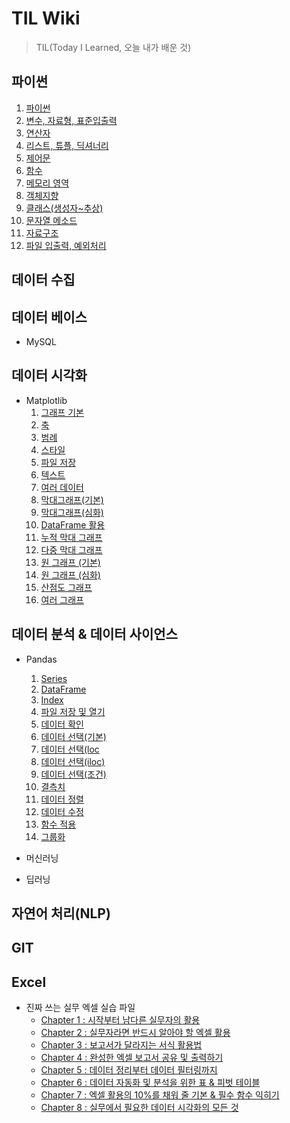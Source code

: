 # TIL Wiki
> TIL(Today I Learned, 오늘 내가 배운 것)  
  
## 파이썬
1. [파이썬](https://github.com/trustyourse1f/TIL/blob/master/Python/1.%ED%8C%8C%EC%9D%B4%EC%8D%AC.md)
2. [변수, 자료형, 표준입출력](https://github.com/trustyourse1f/TIL/blob/master/Python/2.%EB%B3%80%EC%88%98%2C%20%EC%9E%90%EB%A3%8C%ED%98%95%2C%20%ED%91%9C%EC%A4%80%EC%9E%85%EC%B6%9C%EB%A0%A5.md)
3. [연산자](https://github.com/trustyourse1f/TIL/blob/master/Python/3.%EC%97%B0%EC%82%B0%EC%9E%90.md)
4. [리스트, 튜플, 딕셔너리](https://github.com/trustyourse1f/TIL/blob/master/Python/4.%EB%A6%AC%EC%8A%A4%ED%8A%B8%2C%20%ED%8A%9C%ED%94%8C%2C%20%EB%94%95%EC%85%94%EB%84%88%EB%A6%AC.md)
5. [제어문](https://github.com/trustyourse1f/TIL/blob/master/Python/5.%EC%A0%9C%EC%96%B4%EB%AC%B8.md)
6. [함수](https://github.com/trustyourse1f/TIL/blob/master/Python/6.%ED%95%A8%EC%88%98.md)
7. [메모리 영역](https://github.com/trustyourse1f/TIL/blob/master/Python/7.%EB%A9%94%EB%AA%A8%EB%A6%AC%20%EC%98%81%EC%97%AD.md)
8. [객체지향](https://github.com/trustyourse1f/TIL/blob/master/Python/8.%EA%B0%9D%EC%B2%B4%EC%A7%80%ED%96%A5.md)
9. [클래스(생성자~추상)](https://github.com/trustyourse1f/TIL/blob/master/Python/9.%ED%81%B4%EB%9E%98%EC%8A%A4(%EC%83%9D%EC%84%B1%EC%9E%90~%EC%B6%94%EC%83%81).md)
10. [문자열 메소드](https://github.com/trustyourse1f/TIL/blob/master/Python/10.%EB%AC%B8%EC%9E%90%EC%97%B4%20%EB%A9%94%EC%86%8C%EB%93%9C.md)
11. [자료구조](https://github.com/trustyourse1f/TIL/blob/master/Python/11.%EC%9E%90%EB%A3%8C%EA%B5%AC%EC%A1%B0.md)
12. [파일 입출력, 예외처리](https://github.com/trustyourse1f/TIL/blob/master/Python/12.%ED%8C%8C%EC%9D%BC%20%EC%9E%85%EC%B6%9C%EB%A0%A5%2C%20%EC%98%88%EC%99%B8%EC%B2%98%EB%A6%AC.md)

## 데이터 수집

##  데이터 베이스
* MySQL  


## 데이터 시각화
- Matplotlib
    1. [그래프 기본](https://github.com/trustyourse1f/TIL/blob/master/Data_Visualization/Matplotlib/01.%20%EA%B7%B8%EB%9E%98%ED%94%84%20%EA%B8%B0%EB%B3%B8.ipynb)
    2. [축](https://github.com/trustyourse1f/TIL/blob/master/Data_Visualization/Matplotlib/02.%20%EC%B6%95.ipynb)
    3. [범례](https://github.com/trustyourse1f/TIL/blob/master/Data_Visualization/Matplotlib/03.%20%EB%B2%94%EB%A1%80.ipynb)
    4. [스타일](https://github.com/trustyourse1f/TIL/blob/master/Data_Visualization/Matplotlib/04.%20%EC%8A%A4%ED%83%80%EC%9D%BC.ipynb)
    5. [파일 저장](https://github.com/trustyourse1f/TIL/blob/master/Data_Visualization/Matplotlib/05.%20%ED%8C%8C%EC%9D%BC%20%EC%A0%80%EC%9E%A5.ipynb)
    6. [텍스트](https://github.com/trustyourse1f/TIL/blob/master/Data_Visualization/Matplotlib/06.%20%ED%85%8D%EC%8A%A4%ED%8A%B8.ipynb)
    7. [여러 데이터](https://github.com/trustyourse1f/TIL/blob/master/Data_Visualization/Matplotlib/07.%20%EC%97%AC%EB%9F%AC%20%EB%8D%B0%EC%9D%B4%ED%84%B0.ipynb)
    8. [막대그래프(기본)](https://github.com/trustyourse1f/TIL/blob/master/Data_Visualization/Matplotlib/08.%20%EB%A7%89%EB%8C%80%EA%B7%B8%EB%9E%98%ED%94%84%20(%EA%B8%B0%EB%B3%B8).ipynb)
    9. [막대그래프(심화)](https://github.com/trustyourse1f/TIL/blob/master/Data_Visualization/Matplotlib/09.%20%EB%A7%89%EB%8C%80%EA%B7%B8%EB%9E%98%ED%94%84%20(%EC%8B%AC%ED%99%94).ipynb)
    10. [DataFrame 활용](https://github.com/trustyourse1f/TIL/blob/master/Data_Visualization/Matplotlib/10.%20DataFrame%20%ED%99%9C%EC%9A%A9.ipynb)
    11. [누적 막대 그래프](https://github.com/trustyourse1f/TIL/blob/master/Data_Visualization/Matplotlib/11.%20%EB%88%84%EC%A0%81%20%EB%A7%89%EB%8C%80%20%EA%B7%B8%EB%9E%98%ED%94%84.ipynb)
    12. [다중 막대 그래프](https://github.com/trustyourse1f/TIL/blob/master/Data_Visualization/Matplotlib/12.%20%EB%8B%A4%EC%A4%91%20%EB%A7%89%EB%8C%80%20%EA%B7%B8%EB%9E%98%ED%94%84.ipynb)
    13. [원 그래프 (기본)](https://github.com/trustyourse1f/TIL/blob/master/Data_Visualization/Matplotlib/13.%20%EC%9B%90%20%EA%B7%B8%EB%9E%98%ED%94%84%20(%EA%B8%B0%EB%B3%B8).ipynb)
    14. [원 그래프 (심화)](https://github.com/trustyourse1f/TIL/blob/master/Data_Visualization/Matplotlib/14.%20%EC%9B%90%20%EA%B7%B8%EB%9E%98%ED%94%84%20(%EC%8B%AC%ED%99%94).ipynb)
    15. [산점도 그래프](https://github.com/trustyourse1f/TIL/blob/master/Data_Visualization/Matplotlib/15.%20%EC%82%B0%EC%A0%90%EB%8F%84%20%EA%B7%B8%EB%9E%98%ED%94%84.ipynb)
    16. [여러 그래프](https://github.com/trustyourse1f/TIL/blob/master/Data_Visualization/Matplotlib/16.%20%EC%97%AC%EB%9F%AC%20%EA%B7%B8%EB%9E%98%ED%94%84.ipynb)

## 데이터 분석 & 데이터 사이언스
* Pandas
    1. [Series](https://github.com/trustyourse1f/TIL/blob/master/Pandas/01.%20Series.ipynb)
    2. [DataFrame](https://github.com/trustyourse1f/TIL/blob/master/Pandas/02.%20DataFrame.ipynb)
    3. [Index](https://github.com/trustyourse1f/TIL/blob/master/Pandas/03.%20Index.ipynb)
    4. [파일 저장 및 열기](https://github.com/trustyourse1f/TIL/blob/master/Pandas/04.%20%ED%8C%8C%EC%9D%BC%20%EC%A0%80%EC%9E%A5%20%EB%B0%8F%20%EC%97%B4%EA%B8%B0.ipynb)
    5. [데이터 확인](https://github.com/trustyourse1f/TIL/blob/master/Pandas/05.%20%EB%8D%B0%EC%9D%B4%ED%84%B0%20%ED%99%95%EC%9D%B8.ipynb)
    6. [데이터 선택(기본)](https://github.com/trustyourse1f/TIL/blob/master/Pandas/06.%20%EB%8D%B0%EC%9D%B4%ED%84%B0%20%EC%84%A0%ED%83%9D%20(%EA%B8%B0%EB%B3%B8).ipynb)
    7. [데이터 선택(loc](https://github.com/trustyourse1f/TIL/blob/master/Pandas/07.%20%EB%8D%B0%EC%9D%B4%ED%84%B0%20%EC%84%A0%ED%83%9D%20(loc).ipynb)
    8. [데이터 선택(iloc)](https://github.com/trustyourse1f/TIL/blob/master/Pandas/08.%20%EB%8D%B0%EC%9D%B4%ED%84%B0%20%EC%84%A0%ED%83%9D%20(iloc).ipynb)
    9. [데이터 선택(조건)](https://github.com/trustyourse1f/TIL/blob/master/Pandas/09.%20%EB%8D%B0%EC%9D%B4%ED%84%B0%20%EC%84%A0%ED%83%9D%20(%EC%A1%B0%EA%B1%B4).ipynb)
    10. [결측치](https://github.com/trustyourse1f/TIL/blob/master/Pandas/10.%20%EA%B2%B0%EC%B8%A1%EC%B9%98.ipynb)
    11. [데이터 정렬](https://github.com/trustyourse1f/TIL/blob/master/Pandas/11.%20%EB%8D%B0%EC%9D%B4%ED%84%B0%20%EC%A0%95%EB%A0%AC.ipynb)
    12. [데이터 수정](https://github.com/trustyourse1f/TIL/blob/master/Pandas/12.%20%EB%8D%B0%EC%9D%B4%ED%84%B0%20%EC%88%98%EC%A0%95.ipynb)
    13. [함수 적용](https://github.com/trustyourse1f/TIL/blob/master/Pandas/13.%20%ED%95%A8%EC%88%98%20%EC%A0%81%EC%9A%A9.ipynb)
    14. [그룹화](https://github.com/trustyourse1f/TIL/blob/master/Pandas/14.%20%EA%B7%B8%EB%A3%B9%ED%99%94.ipynb)

  
* 머신러닝

* 딥러닝

## 자연어 처리(NLP)

## GIT

## Excel
- 진짜 쓰는 실무 엑셀 실습 파일
    - [Chapter 1 : 시작부터 남다른 실무자의 활용](https://github.com/trustyourse1f/TIL/tree/master/Excel/Chapter1)
    - [Chapter 2 : 실무자라면 반드시 알아야 할 엑셀 활용](https://github.com/trustyourse1f/TIL/tree/master/Excel/Chapter2)
    - [Chapter 3 : 보고서가 달라지는 서식 활용법](https://github.com/trustyourse1f/TIL/tree/master/Excel/Chapter3)
    - [Chapter 4 : 완성한 엑셀 보고서 공유 및 출력하기](https://github.com/trustyourse1f/TIL/tree/master/Excel/Chapter4)
    - [Chapter 5 : 데이터 정리부터 데이터 필터링까지](https://github.com/trustyourse1f/TIL/tree/master/Excel/Chapter5)
    - [Chapter 6 : 데이터 자동화 및 분석을 위한 표 & 피벗 테이블](https://github.com/trustyourse1f/TIL/tree/master/Excel/Chapter6)
    - [Chapter 7 : 엑셀 활용의 10%를 채워 줄 기본 & 필수 함수 익히기](https://github.com/trustyourse1f/TIL/tree/master/Excel/Chapter7)
    - [Chapter 8 : 실무에서 필요한 데이터 시각화의 모든 것](https://github.com/trustyourse1f/TIL/tree/master/Excel/Chapter8)